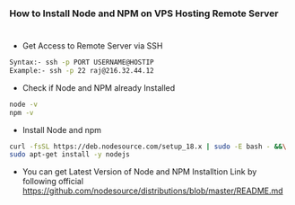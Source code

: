 ### How to Install Node and NPM on VPS Hosting Remote Server
#
- Get Access to Remote Server via SSH
```sh
Syntax:- ssh -p PORT USERNAME@HOSTIP
Example:- ssh -p 22 raj@216.32.44.12
```
- Check if Node and NPM already Installed
```sh
node -v
npm -v
```
- Install Node and npm
```sh
curl -fsSL https://deb.nodesource.com/setup_18.x | sudo -E bash - &&\
sudo apt-get install -y nodejs
```
- You can get Latest Version of Node and NPM Installtion Link by following official 
https://github.com/nodesource/distributions/blob/master/README.md
